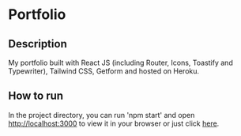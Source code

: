 # Portfolio

## Description
My portfolio built with React JS (including Router, Icons, Toastify and Typewriter), Tailwind CSS, Getform and hosted on Heroku.

## How to run
In the project directory, you can run 'npm start' and open [http://localhost:3000](http://localhost:3000) to view it in your browser or just click [here](https://).
